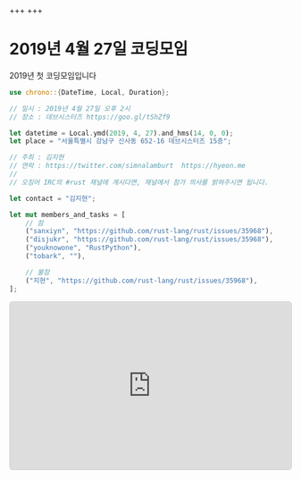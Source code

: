 +++
+++

2019년 4월 27일 코딩모임
====================
2019년 첫 코딩모임입니다

```rust
use chrono::{DateTime, Local, Duration};

// 일시 : 2019년 4월 27일 오후 2시
// 장소 : 데브시스터즈 https://goo.gl/tShZf9

let datetime = Local.ymd(2019, 4, 27).and_hms(14, 0, 0);
let place = "서울특별시 강남구 신사동 652-16 데브시스터즈 15층";

// 주최 : 김지현
// 연락 : https://twitter.com/simnalamburt  https://hyeon.me
//
// 오징어 IRC의 #rust 채널에 계시다면, 채널에서 참가 의사를 밝혀주시면 됩니다.

let contact = "김지현";

let mut members_and_tasks = [
    // 참
    ("sanxiyn", "https://github.com/rust-lang/rust/issues/35968"),
    ("disjukr", "https://github.com/rust-lang/rust/issues/35968"),
    ("youknowone", "RustPython"),
    ("tobark", ""),

    // 불참
    ("지현", "https://github.com/rust-lang/rust/issues/35968"),
];
```

<iframe
  src="https://www.google.com/maps/embed?pb=!1m14!1m8!1m3!1d12657.45295299146!2d127.03422201849365!3d37.52293390000016!3m2!1i1024!2i768!4f13.1!3m3!1m2!1s0x0%3A0x25918f0d1c532d0a!2z642w67iM7Iuc7Iqk7YSw7KaIKOyjvCk!5e0!3m2!1sen!2skr!4v1516866042292"
  style="
    border: 1px solid #cfcfcf;
    border-radius: 5px;
    width: 100%;
    height: 300px;
  "
  allowfullscreen></iframe>
